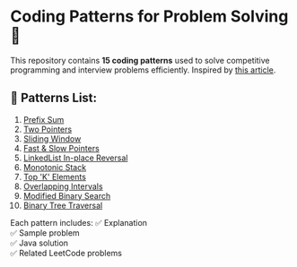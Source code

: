 # Coding Patterns for Problem Solving 🚀

This repository contains **15 coding patterns** used to solve competitive programming and interview problems efficiently. Inspired by [this article](https://manralai.medium.com/only-15-patterns-to-master-any-coding-interview-570a3afc9042).

## 📌 Patterns List:
1. [Prefix Sum](patterns/1_Prefix_Sum.md)
2. [Two Pointers](patterns/2_Two_Pointers.md)
3. [Sliding Window](patterns/3_Sliding_Window.md)
4. [Fast & Slow Pointers](patterns/4_Fast_Slow_Pointers.md)
5. [LinkedList In-place Reversal](patterns/5_LinkedList_In-place_Reversal.md)
6. [Monotonic Stack](patterns/6_Monotonic_Stack.md)
7. [Top 'K' Elements](patterns/7_Top_K_Elements.md)
8. [Overlapping Intervals](patterns/8_Overlapping_Intervals.md)
9. [Modified Binary Search](patterns/9_Modified_Binary_Search.md)
10. [Binary Tree Traversal](patterns/10_Binary_Tree_Traversal.md)

Each pattern includes:
✅ Explanation  
✅ Sample problem  
✅ Java solution  
✅ Related LeetCode problems
